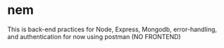 # nem
This is back-end practices for Node, Express, Mongodb, error-handling, and authentication 
for now using postman (NO FRONTEND) 
